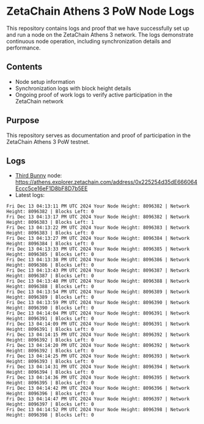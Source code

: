 # ZetaChain Athens 3 PoW Node Logs
This repository contains logs and proof that we have successfully set up and run a node on the ZetaChain Athens 3 network. The logs demonstrate continuous node operation, including synchronization details and performance.

## Contents
- Node setup information
- Synchronization logs with block height details
- Ongoing proof of work logs to verify active participation in the ZetaChain network

## Purpose
This repository serves as documentation and proof of participation in the ZetaChain Athens 3 PoW testnet.

## Logs

- [Third Bunny](https://thirdbunny.xyz/) node: https://athens.explorer.zetachain.com/address/0x225254d35dE666064Eccc5ce16eF1D8bF8D7b5EE
- Latest logs:
```
Fri Dec 13 04:13:11 PM UTC 2024 Your Node Height: 8096382 | Network Height: 8096382 | Blocks Left: 0
Fri Dec 13 04:13:17 PM UTC 2024 Your Node Height: 8096382 | Network Height: 8096383 | Blocks Left: 1
Fri Dec 13 04:13:22 PM UTC 2024 Your Node Height: 8096383 | Network Height: 8096383 | Blocks Left: 0
Fri Dec 13 04:13:27 PM UTC 2024 Your Node Height: 8096384 | Network Height: 8096384 | Blocks Left: 0
Fri Dec 13 04:13:33 PM UTC 2024 Your Node Height: 8096385 | Network Height: 8096385 | Blocks Left: 0
Fri Dec 13 04:13:38 PM UTC 2024 Your Node Height: 8096386 | Network Height: 8096386 | Blocks Left: 0
Fri Dec 13 04:13:43 PM UTC 2024 Your Node Height: 8096387 | Network Height: 8096387 | Blocks Left: 0
Fri Dec 13 04:13:48 PM UTC 2024 Your Node Height: 8096388 | Network Height: 8096388 | Blocks Left: 0
Fri Dec 13 04:13:54 PM UTC 2024 Your Node Height: 8096389 | Network Height: 8096389 | Blocks Left: 0
Fri Dec 13 04:13:59 PM UTC 2024 Your Node Height: 8096390 | Network Height: 8096390 | Blocks Left: 0
Fri Dec 13 04:14:04 PM UTC 2024 Your Node Height: 8096391 | Network Height: 8096391 | Blocks Left: 0
Fri Dec 13 04:14:09 PM UTC 2024 Your Node Height: 8096391 | Network Height: 8096391 | Blocks Left: 0
Fri Dec 13 04:14:15 PM UTC 2024 Your Node Height: 8096392 | Network Height: 8096392 | Blocks Left: 0
Fri Dec 13 04:14:20 PM UTC 2024 Your Node Height: 8096392 | Network Height: 8096392 | Blocks Left: 0
Fri Dec 13 04:14:25 PM UTC 2024 Your Node Height: 8096393 | Network Height: 8096393 | Blocks Left: 0
Fri Dec 13 04:14:31 PM UTC 2024 Your Node Height: 8096394 | Network Height: 8096394 | Blocks Left: 0
Fri Dec 13 04:14:36 PM UTC 2024 Your Node Height: 8096395 | Network Height: 8096395 | Blocks Left: 0
Fri Dec 13 04:14:42 PM UTC 2024 Your Node Height: 8096396 | Network Height: 8096396 | Blocks Left: 0
Fri Dec 13 04:14:47 PM UTC 2024 Your Node Height: 8096397 | Network Height: 8096397 | Blocks Left: 0
Fri Dec 13 04:14:52 PM UTC 2024 Your Node Height: 8096398 | Network Height: 8096398 | Blocks Left: 0
```
